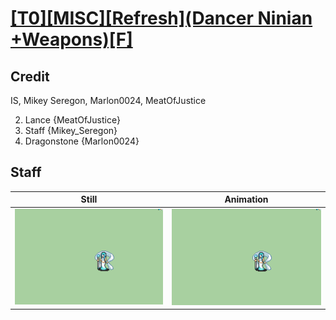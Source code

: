 # [\[T0\]\[MISC\]\[Refresh\]\(Dancer Ninian +Weapons\)\[F\]](../)

## Credit

IS, Mikey Seregon, Marlon0024, MeatOfJustice

2. Lance {MeatOfJustice}
7. Staff {Mikey_Seregon}
8. Dragonstone {Marlon0024}
	
## Staff

| Still | Animation |
| :---: | :-------: |
| ![Staff still](./Staff_000.png) | ![Staff animation](./Staff.gif) |
